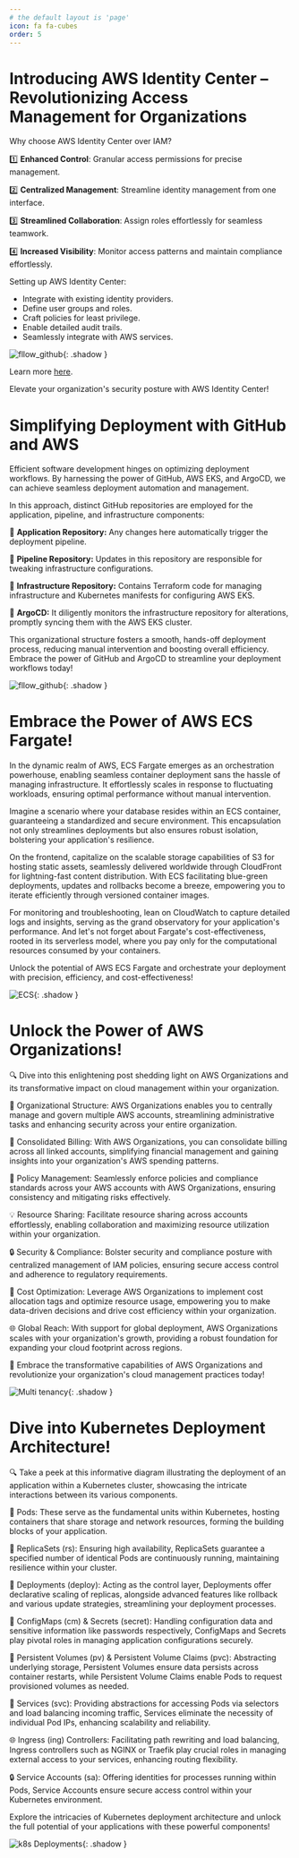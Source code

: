 ```yaml
---
# the default layout is 'page'
icon: fa fa-cubes
order: 5
---
```

<script defer data-domain="senad-d.github.io" src="https://plus.seki.pro/js/script.js"></script>

# Introducing AWS Identity Center – Revolutionizing Access Management for Organizations

Why choose AWS Identity Center over IAM?

1️⃣ **Enhanced Control**: Granular access permissions for precise management.

2️⃣ **Centralized Management**: Streamline identity management from one interface.

3️⃣ **Streamlined Collaboration**: Assign roles effortlessly for seamless teamwork.

4️⃣ **Increased Visibility**: Monitor access patterns and maintain compliance effortlessly.

Setting up AWS Identity Center:

- Integrate with existing identity providers.
- Define user groups and roles.
- Craft policies for least privilege.
- Enable detailed audit trails.
- Seamlessly integrate with AWS services.

![fllow_github](https://github.com/senad-d/senad-d.github.io/blob/5c85b206895c7b7a1fd9a31744aa63895f69134a/_media/gif/Iam_identity_center.gif?raw=true){: .shadow }

Learn more [here](https://aws.amazon.com/iam/identity-center/).

Elevate your organization's security posture with AWS Identity Center!

# Simplifying Deployment with GitHub and AWS
Efficient software development hinges on optimizing deployment workflows. By harnessing the power of GitHub, AWS EKS, and ArgoCD, we can achieve seamless deployment automation and management.

In this approach, distinct GitHub repositories are employed for the application, pipeline, and infrastructure components:

🔹 **Application Repository:** Any changes here automatically trigger the deployment pipeline.

🔹 **Pipeline Repository:** Updates in this repository are responsible for tweaking infrastructure configurations.

🔹 **Infrastructure Repository:** Contains Terraform code for managing infrastructure and Kubernetes manifests for configuring AWS EKS.

🔹 **ArgoCD:** It diligently monitors the infrastructure repository for alterations, promptly syncing them with the AWS EKS cluster.

This organizational structure fosters a smooth, hands-off deployment process, reducing manual intervention and boosting overall efficiency. Embrace the power of GitHub and ArgoCD to streamline your deployment workflows today!

![fllow_github](https://github.com/senad-d/senad-d.github.io/blob/49ce32e6c45c8eb1c6578b56e1ef79e9eae034be/_media/gif/GitHub-flow-v2.gif?raw=true){: .shadow }

# Embrace the Power of AWS ECS Fargate!
In the dynamic realm of AWS, ECS Fargate emerges as an orchestration powerhouse, enabling seamless container deployment sans the hassle of managing infrastructure. It effortlessly scales in response to fluctuating workloads, ensuring optimal performance without manual intervention.

Imagine a scenario where your database resides within an ECS container, guaranteeing a standardized and secure environment. This encapsulation not only streamlines deployments but also ensures robust isolation, bolstering your application's resilience.

On the frontend, capitalize on the scalable storage capabilities of S3 for hosting static assets, seamlessly delivered worldwide through CloudFront for lightning-fast content distribution. With ECS facilitating blue-green deployments, updates and rollbacks become a breeze, empowering you to iterate efficiently through versioned container images.

For monitoring and troubleshooting, lean on CloudWatch to capture detailed logs and insights, serving as the grand observatory for your application's performance. And let's not forget about Fargate's cost-effectiveness, rooted in its serverless model, where you pay only for the computational resources consumed by your containers.

Unlock the potential of AWS ECS Fargate and orchestrate your deployment with precision, efficiency, and cost-effectiveness!

![ECS](https://github.com/senad-d/senad-d.github.io/blob/b81c05fa558c1917ee6fae1fec1d3f0667777ff0/_media/gif/ecs_infra.gif?raw=true){: .shadow }

# Unlock the Power of AWS Organizations! 
🔍 Dive into this enlightening post shedding light on AWS Organizations and its transformative impact on cloud management within your organization.

🌟 Organizational Structure: AWS Organizations enables you to centrally manage and govern multiple AWS accounts, streamlining administrative tasks and enhancing security across your entire organization.

🚀 Consolidated Billing: With AWS Organizations, you can consolidate billing across all linked accounts, simplifying financial management and gaining insights into your organization's AWS spending patterns.

🔑 Policy Management: Seamlessly enforce policies and compliance standards across your AWS accounts with AWS Organizations, ensuring consistency and mitigating risks effectively.

💡 Resource Sharing: Facilitate resource sharing across accounts effortlessly, enabling collaboration and maximizing resource utilization within your organization.

🔒 Security & Compliance: Bolster security and compliance posture with centralized management of IAM policies, ensuring secure access control and adherence to regulatory requirements.

🎯 Cost Optimization: Leverage AWS Organizations to implement cost allocation tags and optimize resource usage, empowering you to make data-driven decisions and drive cost efficiency within your organization.

🌐 Global Reach: With support for global deployment, AWS Organizations scales with your organization's growth, providing a robust foundation for expanding your cloud footprint across regions.

🚀 Embrace the transformative capabilities of AWS Organizations and revolutionize your organization's cloud management practices today! 

![Multi tenancy](https://github.com/senad-d/senad-d.github.io/blob/673c8dbb7c8953dc4fe46794a6e9a5628cb327ed/_media/gif/AWS-Cloud.gif?raw=true){: .shadow }


# Dive into Kubernetes Deployment Architecture!

🔍 Take a peek at this informative diagram illustrating the deployment of an application within a Kubernetes cluster, showcasing the intricate interactions between its various components.

🌟 Pods: These serve as the fundamental units within Kubernetes, hosting containers that share storage and network resources, forming the building blocks of your application.

🔄 ReplicaSets (rs): Ensuring high availability, ReplicaSets guarantee a specified number of identical Pods are continuously running, maintaining resilience within your cluster.

🚀 Deployments (deploy): Acting as the control layer, Deployments offer declarative scaling of replicas, alongside advanced features like rollback and various update strategies, streamlining your deployment processes.

🔑 ConfigMaps (cm) & Secrets (secret): Handling configuration data and sensitive information like passwords respectively, ConfigMaps and Secrets play pivotal roles in managing application configurations securely.

💾 Persistent Volumes (pv) & Persistent Volume Claims (pvc): Abstracting underlying storage, Persistent Volumes ensure data persists across container restarts, while Persistent Volume Claims enable Pods to request provisioned volumes as needed.

🎯 Services (svc): Providing abstractions for accessing Pods via selectors and load balancing incoming traffic, Services eliminate the necessity of individual Pod IPs, enhancing scalability and reliability.

🌐 Ingress (ing) Controllers: Facilitating path rewriting and load balancing, Ingress controllers such as NGINX or Traefik play crucial roles in managing external access to your services, enhancing routing flexibility.

🔒 Service Accounts (sa): Offering identities for processes running within Pods, Service Accounts ensure secure access control within your Kubernetes environment.

Explore the intricacies of Kubernetes deployment architecture and unlock the full potential of your applications with these powerful components!

![k8s Deployments](https://github.com/senad-d/senad-d.github.io/blob/047ec0ebea07b2fa87d7cac1d1956eb1a8afa432/_media/gif/k8s_deployment.gif?raw=true){: .shadow }
